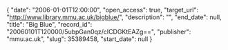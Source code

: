 {
  "date": "2006-01-01T12:00:00", 
  "open_access": true, 
  "target_url": "http://www.library.mmu.ac.uk/bigblue/", 
  "description": "", 
  "end_date": null, 
  "title": "Big Blue", 
  "record_id": "20060101T120000/5ubpGan0qz/cICDGKtEAZg==", 
  "publisher": "mmu.ac.uk", 
  "slug": 35389458, 
  "start_date": null
}

